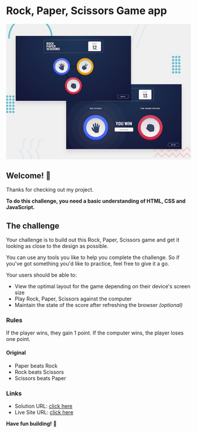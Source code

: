 # Rock, Paper, Scissors Game app

![Design preview for the Rock, Paper, Scissors coding challenge](./design/desktop-preview.jpg)

## Welcome! 👋

Thanks for checking out my project.

**To do this challenge, you need a basic understanding of HTML, CSS and JavaScript.**

## The challenge

Your challenge is to build out this Rock, Paper, Scissors game and get it looking as close to the design as possible.

You can use any tools you like to help you complete the challenge. So if you've got something you'd like to practice, feel free to give it a go.

Your users should be able to:

- View the optimal layout for the game depending on their device's screen size
- Play Rock, Paper, Scissors against the computer
- Maintain the state of the score after refreshing the browser _(optional)_

### Rules

If the player wins, they gain 1 point. If the computer wins, the player loses one point.

#### Original

- Paper beats Rock
- Rock beats Scissors
- Scissors beats Paper

### Links

- Solution URL: [click here](https://github.com/Vinoth30457/rock-paper-scissors-master.git)
- Live Site URL: [click here](https://incandescent-cajeta-cfdaa4.netlify.app)

**Have fun building!** 🚀

